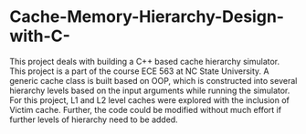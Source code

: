 # Cache-Memory-Hierarchy-Design-with-C-
This project deals with building a C++ based cache hierarchy simulator. This project is a part of the course ECE 563 at NC State University. A generic cache class is built based on OOP, which is constructed into several hierarchy levels based on the input arguments while running the simulator. For this project, L1 and L2 level caches were explored with the inclusion of Victim cache. Further, the code could be modified without much effort if further levels of hierarchy need to be added. 

